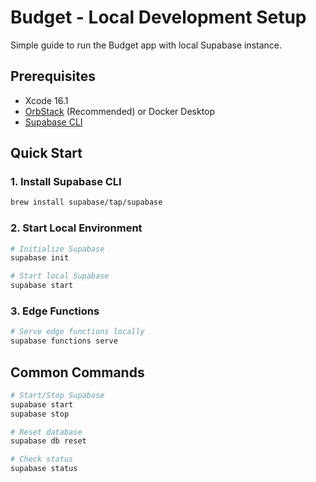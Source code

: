 # Budget - Local Development Setup

Simple guide to run the Budget app with local Supabase instance.

## Prerequisites

- Xcode 16.1
- [OrbStack](https://orbstack.dev) (Recommended) or Docker Desktop
- [Supabase CLI](https://supabase.com/docs/guides/cli)

## Quick Start

### 1. Install Supabase CLI
```bash
brew install supabase/tap/supabase
```

### 2. Start Local Environment
```bash
# Initialize Supabase
supabase init

# Start local Supabase
supabase start
```

### 3. Edge Functions
```bash
# Serve edge functions locally
supabase functions serve
```

## Common Commands

```bash
# Start/Stop Supabase
supabase start
supabase stop

# Reset database
supabase db reset

# Check status
supabase status
```
